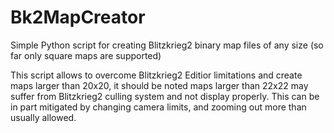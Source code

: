 # Bk2MapCreator
Simple Python script for creating Blitzkrieg2 binary map files of any size (so far only square maps are supported)

This script allows to overcome Blitzkrieg2 Editior limitations and create maps larger than 20x20, it should be noted maps larger than 22x22 may suffer from Blitzkrieg2 culling system and not display properly. This can be in part mitigated by changing camera limits, and zooming out more than usually allowed. 
